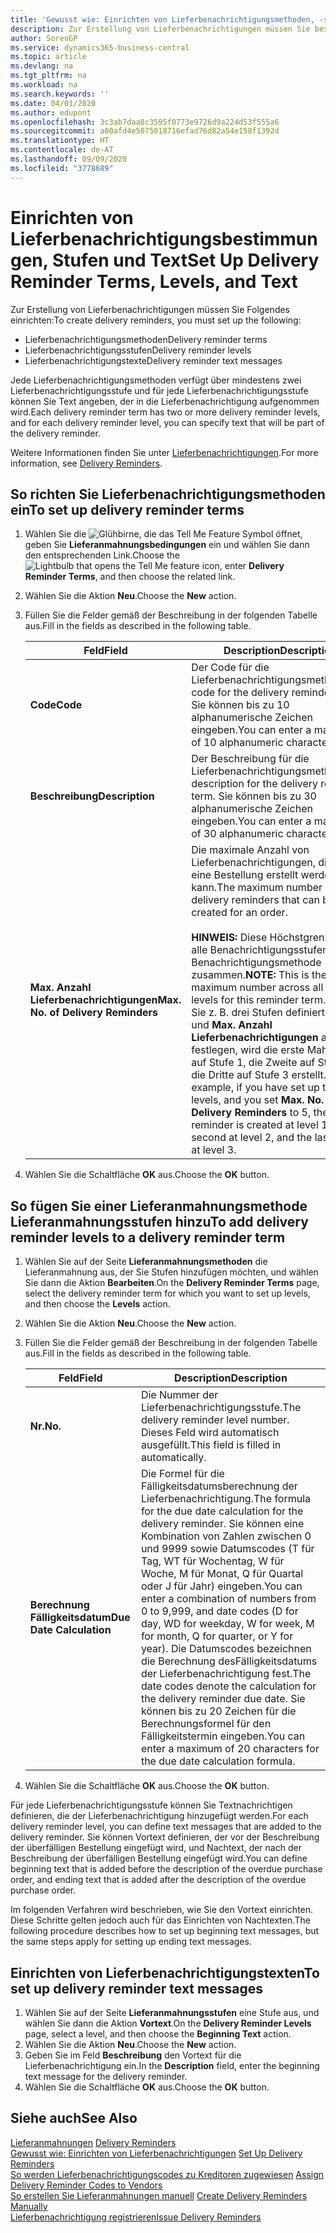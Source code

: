 ```yaml
---
title: 'Gewusst wie: Einrichten von Lieferbenachrichtigungsmethoden, -stufen und -text'
description: Zur Erstellung von Lieferbenachrichtigungen müssen Sie bestimmte Aufgaben einrichten.
author: SorenGP
ms.service: dynamics365-business-central
ms.topic: article
ms.devlang: na
ms.tgt_pltfrm: na
ms.workload: na
ms.search.keywords: ''
ms.date: 04/01/2020
ms.author: edupont
ms.openlocfilehash: 3c3ab7daa0c3595f0773e9726d9a224d53f555a6
ms.sourcegitcommit: a80afd4e5075018716efad76d82a54e158f1392d
ms.translationtype: HT
ms.contentlocale: de-AT
ms.lasthandoff: 09/09/2020
ms.locfileid: "3778689"
---
```

# <a name="set-up-delivery-reminder-terms-levels-and-text"></a><span data-ttu-id="08fc5-103">Einrichten von Lieferbenachrichtigungsbestimmungen, Stufen und Text</span><span class="sxs-lookup"><span data-stu-id="08fc5-103">Set Up Delivery Reminder Terms, Levels, and Text</span></span>
<span data-ttu-id="08fc5-104">Zur Erstellung von Lieferbenachrichtigungen müssen Sie Folgendes einrichten:</span><span class="sxs-lookup"><span data-stu-id="08fc5-104">To create delivery reminders, you must set up the following:</span></span>  

- <span data-ttu-id="08fc5-105">Lieferbenachrichtigungsmethoden</span><span class="sxs-lookup"><span data-stu-id="08fc5-105">Delivery reminder terms</span></span>  
- <span data-ttu-id="08fc5-106">Lieferbenachrichtigungsstufen</span><span class="sxs-lookup"><span data-stu-id="08fc5-106">Delivery reminder levels</span></span>  
- <span data-ttu-id="08fc5-107">Lieferbenachrichtigungstexte</span><span class="sxs-lookup"><span data-stu-id="08fc5-107">Delivery reminder text messages</span></span>  

<span data-ttu-id="08fc5-108">Jede Lieferbenachrichtigungsmethoden verfügt über mindestens zwei Lieferbenachrichtigungsstufe und für jede Lieferbenachrichtigungsstufe können Sie Text angeben, der in die Lieferbenachrichtigung aufgenommen wird.</span><span class="sxs-lookup"><span data-stu-id="08fc5-108">Each delivery reminder term has two or more delivery reminder levels, and for each delivery reminder level, you can specify text that will be part of the delivery reminder.</span></span>  

<span data-ttu-id="08fc5-109">Weitere Informationen finden Sie unter [Lieferbenachrichtigungen](delivery-reminders.md).</span><span class="sxs-lookup"><span data-stu-id="08fc5-109">For more information, see [Delivery Reminders](delivery-reminders.md).</span></span>  

## <a name="to-set-up-delivery-reminder-terms"></a><span data-ttu-id="08fc5-110">So richten Sie Lieferbenachrichtigungsmethoden ein</span><span class="sxs-lookup"><span data-stu-id="08fc5-110">To set up delivery reminder terms</span></span>  

1.  <span data-ttu-id="08fc5-111">Wählen Sie die ![Glühbirne, die das Tell Me Feature](../../media/ui-search/search_small.png "Tell me-Funktion") Symbol öffnet, geben Sie **Lieferanmahnungsbedingungen** ein und wählen Sie dann den entsprechenden Link.</span><span class="sxs-lookup"><span data-stu-id="08fc5-111">Choose the ![Lightbulb that opens the Tell Me feature](../../media/ui-search/search_small.png "Tell me what you want to do") icon, enter **Delivery Reminder Terms**, and then choose the related link.</span></span>  
2.  <span data-ttu-id="08fc5-112">Wählen Sie die Aktion **Neu**.</span><span class="sxs-lookup"><span data-stu-id="08fc5-112">Choose the **New** action.</span></span>  
3.  <span data-ttu-id="08fc5-113">Füllen Sie die Felder gemäß der Beschreibung in der folgenden Tabelle aus.</span><span class="sxs-lookup"><span data-stu-id="08fc5-113">Fill in the fields as described in the following table.</span></span>  

    |<span data-ttu-id="08fc5-114">Feld</span><span class="sxs-lookup"><span data-stu-id="08fc5-114">Field</span></span>|<span data-ttu-id="08fc5-115">Description</span><span class="sxs-lookup"><span data-stu-id="08fc5-115">Description</span></span>|  
    |---------------------------------|---------------------------------------|  
    |<span data-ttu-id="08fc5-116">**Code**</span><span class="sxs-lookup"><span data-stu-id="08fc5-116">**Code**</span></span>|<span data-ttu-id="08fc5-117">Der Code für die Lieferbenachrichtigungsmethode.</span><span class="sxs-lookup"><span data-stu-id="08fc5-117">The code for the delivery reminder term.</span></span> <span data-ttu-id="08fc5-118">Sie können bis zu 10 alphanumerische Zeichen eingeben.</span><span class="sxs-lookup"><span data-stu-id="08fc5-118">You can enter a maximum of 10 alphanumeric characters.</span></span>|  
    |<span data-ttu-id="08fc5-119">**Beschreibung**</span><span class="sxs-lookup"><span data-stu-id="08fc5-119">**Description**</span></span>|<span data-ttu-id="08fc5-120">Der Beschreibung für die Lieferbenachrichtigungsmethode.</span><span class="sxs-lookup"><span data-stu-id="08fc5-120">The description for the delivery reminder term.</span></span> <span data-ttu-id="08fc5-121">Sie können bis zu 30 alphanumerische Zeichen eingeben.</span><span class="sxs-lookup"><span data-stu-id="08fc5-121">You can enter a maximum of 30 alphanumeric characters.</span></span>|  
    |<span data-ttu-id="08fc5-122">**Max. Anzahl Lieferbenachrichtigungen**</span><span class="sxs-lookup"><span data-stu-id="08fc5-122">**Max. No. of Delivery Reminders**</span></span>|<span data-ttu-id="08fc5-123">Die maximale Anzahl von Lieferbenachrichtigungen, die für eine Bestellung erstellt werden kann.</span><span class="sxs-lookup"><span data-stu-id="08fc5-123">The maximum number of delivery reminders that can be created for an order.</span></span><br /><br /> <span data-ttu-id="08fc5-124">**HINWEIS:** Diese Höchstgrenze gilt für alle Benachrichtigungsstufen dieser Benachrichtigungsmethode zusammen.</span><span class="sxs-lookup"><span data-stu-id="08fc5-124">**NOTE:** This is the maximum number across all reminder levels for this reminder term.</span></span> <span data-ttu-id="08fc5-125">Wenn Sie z. B. drei Stufen definiert haben und **Max. Anzahl Lieferbenachrichtigungen** auf 5 festlegen, wird die erste Mahnung auf Stufe 1, die Zweite auf Stufe 2, die Dritte auf Stufe 3 erstellt.</span><span class="sxs-lookup"><span data-stu-id="08fc5-125">For example, if you have set up three levels, and you set **Max. No. of Delivery Reminders** to 5, the first reminder is created at level 1, the second at level 2, and the last three at level 3.</span></span>|  

4.  <span data-ttu-id="08fc5-126">Wählen Sie die Schaltfläche **OK** aus.</span><span class="sxs-lookup"><span data-stu-id="08fc5-126">Choose the **OK** button.</span></span>  

## <a name="to-add-delivery-reminder-levels-to-a-delivery-reminder-term"></a><span data-ttu-id="08fc5-127">So fügen Sie einer Lieferanmahnungsmethode Lieferanmahnungsstufen hinzu</span><span class="sxs-lookup"><span data-stu-id="08fc5-127">To add delivery reminder levels to a delivery reminder term</span></span>  

1.  <span data-ttu-id="08fc5-128">Wählen Sie auf der Seite **Lieferanmahnungsmethoden** die Lieferanmahnung aus, der Sie Stufen hinzufügen möchten, und wählen Sie dann die Aktion **Bearbeiten**.</span><span class="sxs-lookup"><span data-stu-id="08fc5-128">On the **Delivery Reminder Terms** page, select the delivery reminder term for which you want to set up levels, and then choose the **Levels** action.</span></span>  
2.  <span data-ttu-id="08fc5-129">Wählen Sie die Aktion **Neu**.</span><span class="sxs-lookup"><span data-stu-id="08fc5-129">Choose the **New** action.</span></span>  
3.  <span data-ttu-id="08fc5-130">Füllen Sie die Felder gemäß der Beschreibung in der folgenden Tabelle aus.</span><span class="sxs-lookup"><span data-stu-id="08fc5-130">Fill in the fields as described in the following table.</span></span>  

    |<span data-ttu-id="08fc5-131">Feld</span><span class="sxs-lookup"><span data-stu-id="08fc5-131">Field</span></span>|<span data-ttu-id="08fc5-132">Description</span><span class="sxs-lookup"><span data-stu-id="08fc5-132">Description</span></span>|  
    |---------------------------------|---------------------------------------|  
    |<span data-ttu-id="08fc5-133">**Nr.**</span><span class="sxs-lookup"><span data-stu-id="08fc5-133">**No.**</span></span>|<span data-ttu-id="08fc5-134">Die Nummer der Lieferbenachrichtigungsstufe.</span><span class="sxs-lookup"><span data-stu-id="08fc5-134">The delivery reminder level number.</span></span> <span data-ttu-id="08fc5-135">Dieses Feld wird automatisch ausgefüllt.</span><span class="sxs-lookup"><span data-stu-id="08fc5-135">This field is filled in automatically.</span></span>|  
    |<span data-ttu-id="08fc5-136">**Berechnung Fälligkeitsdatum**</span><span class="sxs-lookup"><span data-stu-id="08fc5-136">**Due Date Calculation**</span></span>|<span data-ttu-id="08fc5-137">Die Formel für die Fälligkeitsdatumsberechnung der Lieferbenachrichtigung.</span><span class="sxs-lookup"><span data-stu-id="08fc5-137">The formula for the due date calculation for the delivery reminder.</span></span> <span data-ttu-id="08fc5-138">Sie können eine Kombination von Zahlen zwischen 0 und 9999 sowie Datumscodes (T für Tag, WT für Wochentag, W für Woche, M für Monat, Q für Quartal oder J für Jahr) eingeben.</span><span class="sxs-lookup"><span data-stu-id="08fc5-138">You can enter a combination of numbers from 0 to 9,999, and date codes (D for day, WD for weekday, W for week, M for month, Q for quarter, or Y for year).</span></span> <span data-ttu-id="08fc5-139">Die Datumscodes bezeichnen die Berechnung desFälligkeitsdatums der Lieferbenachrichtigung fest.</span><span class="sxs-lookup"><span data-stu-id="08fc5-139">The date codes denote the calculation for the delivery reminder due date.</span></span> <span data-ttu-id="08fc5-140">Sie können bis zu 20 Zeichen für die Berechnungsformel für den Fälligkeitstermin eingeben.</span><span class="sxs-lookup"><span data-stu-id="08fc5-140">You can enter a maximum of 20 characters for the due date calculation formula.</span></span>|  

4.  <span data-ttu-id="08fc5-141">Wählen Sie die Schaltfläche **OK** aus.</span><span class="sxs-lookup"><span data-stu-id="08fc5-141">Choose the **OK** button.</span></span>  

<span data-ttu-id="08fc5-142">Für jede Lieferbenachrichtigungsstufe können Sie Textnachrichtigen definieren, die der Lieferbenachrichtigung hinzugefügt werden.</span><span class="sxs-lookup"><span data-stu-id="08fc5-142">For each delivery reminder level, you can define text messages that are added to the delivery reminder.</span></span> <span data-ttu-id="08fc5-143">Sie können Vortext definieren, der vor der Beschreibung der überfälligen Bestellung eingefügt wird, und Nachtext, der nach der Beschreibung der überfälligen Bestellung eingefügt wird.</span><span class="sxs-lookup"><span data-stu-id="08fc5-143">You can define beginning text that is added before the description of the overdue purchase order, and ending text that is added after the description of the overdue purchase order.</span></span>  

<span data-ttu-id="08fc5-144">Im folgenden Verfahren wird beschrieben, wie Sie den Vortext einrichten. Diese Schritte gelten jedoch auch für das Einrichten von Nachtexten.</span><span class="sxs-lookup"><span data-stu-id="08fc5-144">The following procedure describes how to set up beginning text messages, but the same steps apply for setting up ending text messages.</span></span>  

## <a name="to-set-up-delivery-reminder-text-messages"></a><span data-ttu-id="08fc5-145">Einrichten von Lieferbenachrichtigungstexten</span><span class="sxs-lookup"><span data-stu-id="08fc5-145">To set up delivery reminder text messages</span></span>  

1.  <span data-ttu-id="08fc5-146">Wählen Sie auf der Seite **Lieferanmahnungsstufen** eine Stufe aus, und wählen Sie dann die Aktion **Vortext**.</span><span class="sxs-lookup"><span data-stu-id="08fc5-146">On the **Delivery Reminder Levels** page, select a level, and then choose the **Beginning Text** action.</span></span>  
2.  <span data-ttu-id="08fc5-147">Wählen Sie die Aktion **Neu**.</span><span class="sxs-lookup"><span data-stu-id="08fc5-147">Choose the **New** action.</span></span>  
3.  <span data-ttu-id="08fc5-148">Geben Sie im Feld **Beschreibung** den Vortext für die Lieferbenachrichtigung ein.</span><span class="sxs-lookup"><span data-stu-id="08fc5-148">In the **Description** field, enter the beginning text message for the delivery reminder.</span></span>  
4.  <span data-ttu-id="08fc5-149">Wählen Sie die Schaltfläche **OK** aus.</span><span class="sxs-lookup"><span data-stu-id="08fc5-149">Choose the **OK** button.</span></span>  

## <a name="see-also"></a><span data-ttu-id="08fc5-150">Siehe auch</span><span class="sxs-lookup"><span data-stu-id="08fc5-150">See Also</span></span>  
 <span data-ttu-id="08fc5-151">[Lieferanmahnungen](delivery-reminders.md) </span><span class="sxs-lookup"><span data-stu-id="08fc5-151">[Delivery Reminders](delivery-reminders.md) </span></span>  
 <span data-ttu-id="08fc5-152">[Gewusst wie: Einrichten von Lieferbenachrichtigungen](how-to-set-up-delivery-reminders.md) </span><span class="sxs-lookup"><span data-stu-id="08fc5-152">[Set Up Delivery Reminders](how-to-set-up-delivery-reminders.md) </span></span>  
 <span data-ttu-id="08fc5-153">[So werden Lieferbenachrichtigungscodes zu Kreditoren zugewiesen](how-to-assign-delivery-reminder-codes-to-vendors.md) </span><span class="sxs-lookup"><span data-stu-id="08fc5-153">[Assign Delivery Reminder Codes to Vendors](how-to-assign-delivery-reminder-codes-to-vendors.md) </span></span>  
 <span data-ttu-id="08fc5-154">[So erstellen Sie Lieferanmahnungen manuell](how-to-create-delivery-reminders-manually.md) </span><span class="sxs-lookup"><span data-stu-id="08fc5-154">[Create Delivery Reminders Manually](how-to-create-delivery-reminders-manually.md) </span></span>  
 [<span data-ttu-id="08fc5-155">Lieferbenachrichtigung registrieren</span><span class="sxs-lookup"><span data-stu-id="08fc5-155">Issue Delivery Reminders</span></span>](how-to-issue-delivery-reminders.md)
